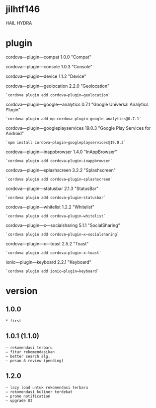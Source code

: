 # jilhtf146
HAIL HYDRA

# plugin
cordova—plugin—compat 1.0.0 "Compat"

cordova—plugin—console 1.0.3 "Console"

cordova—plugin—device 1.1.2 "Device"

cordova—plugin—geolocation 2.2.0 "Geolocation"

	`cordova plugin add cordova—plugin—geolocation`

cordova—plugin—google—analytics 0.7.1 "Google Universal Analytics Plugin"

	`cordova plugin add mp—cordova—plugin—google—analytics@0.7.1`

cordova—plugin—googleplayservices 19.0.3 "Google Play Services for Android"

	`npm install cordova—plugin—googleplayservices@19.0.3`

cordova—plugin—inappbrowser 1.4.0 "InAppBrowser"

	`cordova plugin add cordova—plugin—inappbrowser`

cordova—plugin—splashscreen 3.2.2 "Splashscreen"

	`cordova plugin add cordova—plugin—splashscreen`

cordova—plugin—statusbar 2.1.3 "StatusBar"

	`cordova plugin add cordova—plugin—statusbar`

cordova—plugin—whitelist 1.2.2 "Whitelist"

	`cordova plugin add cordova—plugin—whitelist`

cordova—plugin—x—socialsharing 5.1.1 "SocialSharing"

	`cordova plugin add cordova—plugin—x—socialsharing`

cordova—plugin—x—toast 2.5.2 "Toast"

	`cordova plugin add cordova—plugin—x—toast`

ionic—plugin—keyboard 2.2.1 "Keyboard"

	`cordova plugin add ionic—plugin—keyboard`

# version

## 1.0.0
	* first

## 1.0.1 (1.1.0)
	— rekomendasi terbaru
	— fitur rekomendasikan
	— better search alg.
	— pesan & review (pending)

## 1.2.0
	— lazy load untuk rekomendasi terbaru
	— rekomendasi kuliner terdekat
	— promo notification
	— upgrade UI